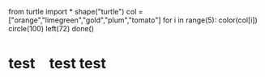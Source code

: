 from turtle import *
shape("turtle")
col = ["orange","limegreen","gold","plum","tomato"]
for i in range(5):
    color(col[i])
    circle(100)
    left(72)
done()

# test　test test